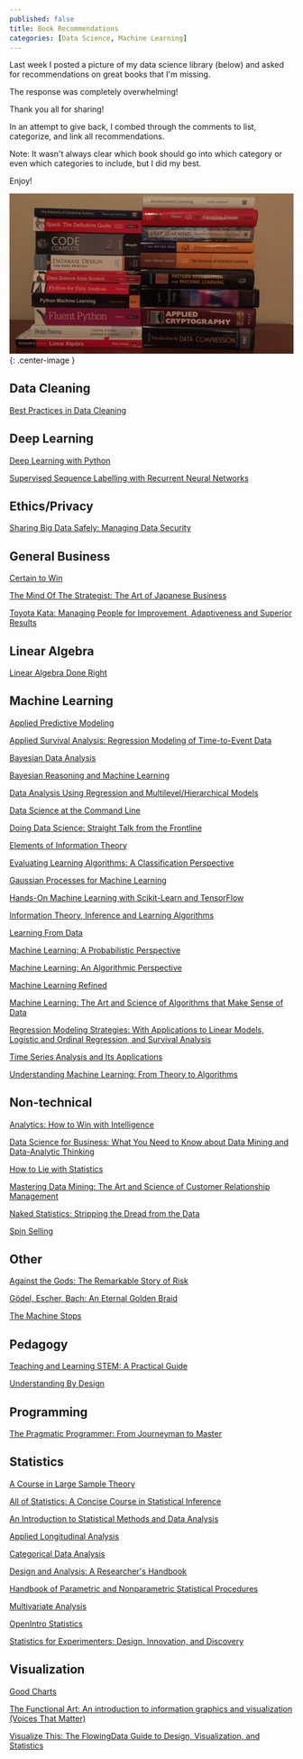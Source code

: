 ```yaml
---
published: false
title: Book Recommendations
categories: [Data Science, Machine Learning]
---
```



Last week I posted a picture of my data science library (below) and asked for recommendations on great books that I'm missing.

The response was completely overwhelming! 

Thank you all for sharing! 

In an attempt to give back, I combed through the comments to list, categorize, and link all recommendations. 

Note: It wasn't always clear which book should go into which category or even which categories to include, but I did my best.

Enjoy!



![image](/assets/images/ml_books.png?raw=true){: .center-image }


## Data Cleaning

[Best Practices in Data Cleaning](https://amzn.to/2IeCYjy)


## Deep Learning

[Deep Learning with Python](https://bit.ly/2pPpLpE)

[Supervised Sequence Labelling with Recurrent Neural Networks](https://bit.ly/2E4T7Wf)


## Ethics/Privacy

[Sharing Big Data Safely: Managing Data Security](https://amzn.to/2GU0Eu3)


## General Business

[Certain to Win](https://amzn.to/2GjyVpx)

[The Mind Of The Strategist: The Art of Japanese Business](https://amzn.to/2GWoLrZ)

[Toyota Kata: Managing People for Improvement, Adaptiveness and Superior Results](https://amzn.to/2GnmZz2)


## Linear Algebra

[Linear Algebra Done Right](https://amzn.to/2pR8MU2)


## Machine Learning

[Applied Predictive Modeling](https://amzn.to/2GjnA94)

[Applied Survival Analysis: Regression Modeling of Time-to-Event Data](https://amzn.to/2uu2srd)

[Bayesian Data Analysis](https://amzn.to/2uv1N8Z)

[Bayesian Reasoning and Machine Learning](https://amzn.to/2pRbQQP)

[Data Analysis Using Regression and Multilevel/Hierarchical Models](https://amzn.to/2GVszd6)

[Data Science at the Command Line](https://amzn.to/2GjsmiQ)

[Doing Data Science: Straight Talk from the Frontline](https://amzn.to/2J5biPk)

[Elements of Information Theory](https://amzn.to/2J1ddEu)

[Evaluating Learning Algorithms: A Classification Perspective](https://amzn.to/2GYSCjG)

[Gaussian Processes for Machine Learning](https://amzn.to/2uB5eL0)

[Hands-On Machine Learning with Scikit-Learn and TensorFlow](https://amzn.to/2E4PK1D)

[Information Theory, Inference and Learning Algorithms](https://amzn.to/2GEgMlC)

[Learning From Data](https://amzn.to/2pR8T2w)

[Machine Learning: A Probabilistic Perspective](https://amzn.to/2GjRv0C)

[Machine Learning: An Algorithmic Perspective](https://amzn.to/2J3RV9h)

[Machine Learning Refined](https://amzn.to/2GUDG67)

[Machine Learning: The Art and Science of Algorithms that Make Sense of Data](https://amzn.to/2GAQKzT)

[Regression Modeling Strategies: With Applications to Linear Models, Logistic and Ordinal Regression, and Survival Analysis](https://amzn.to/2GoqC7X)

[Time Series Analysis and Its Applications](https://amzn.to/2uABVsm)

[Understanding Machine Learning: From Theory to Algorithms](https://amzn.to/2IeISB2)


## Non-technical

[Analytics: How to Win with Intelligence](https://amzn.to/2GIZ14y)

[Data Science for Business: What You Need to Know about Data Mining and Data-Analytic Thinking](https://oreil.ly/JXlOIo)

[How to Lie with Statistics](https://amzn.to/2Ghu5Jv)

[Mastering Data Mining: The Art and Science of Customer Relationship Management](https://amzn.to/2GmhWCQ)

[Naked Statistics: Stripping the Dread from the Data](https://amzn.to/2pNBjL8)

[Spin Selling](https://amzn.to/2Gjj9XH)


## Other

[Against the Gods: The Remarkable Story of Risk](https://amzn.to/2GmXP3o)

[Gödel, Escher, Bach: An Eternal Golden Braid](https://amzn.to/2GyS6ev)

[The Machine Stops](https://bit.ly/2pTnDgu)


## Pedagogy

[Teaching and Learning STEM: A Practical Guide](https://amzn.to/2GUEXtM)

[Understanding By Design](https://amzn.to/2GmsiyF)


## Programming

[The Pragmatic Programmer: From Journeyman to Master](https://amzn.to/2pPG1bf)


## Statistics 

[A Course in Large Sample Theory](https://amzn.to/2GUvq5Y)

[All of Statistics: A Concise Course in Statistical Inference](https://amzn.to/2uxET0A)

[An Introduction to Statistical Methods and Data Analysis](https://amzn.to/2GmNZ1s)

[Applied Longitudinal Analysis](https://amzn.to/2pQqyXA)

[Categorical Data Analysis](https://amzn.to/2E2Z06k)

[Design and Analysis: A Researcher's Handbook](https://amzn.to/2pQzkon)

[Handbook of Parametric and Nonparametric Statistical Procedures](https://amzn.to/2Ih0Y5F)

[Multivariate Analysis](https://amzn.to/2E2YIfK)

[OpenIntro Statistics](https://bit.ly/1FNQSUQ)

[Statistics for Experimenters: Design, Innovation, and Discovery](https://amzn.to/2GjSvOh)


## Visualization

[Good Charts](https://amzn.to/2GUllWE)

[The Functional Art: An introduction to information graphics and visualization (Voices That Matter)](https://amzn.to/2GjGlZM)

[Visualize This: The FlowingData Guide to Design, Visualization, and Statistics](https://amzn.to/2E5uDfj)
